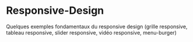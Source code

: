 # Responsive-Design
Quelques exemples  fondamentaux du responsive design (grille responsive, tableau responsive, slider responsive, vidéo responsive, menu-burger)

